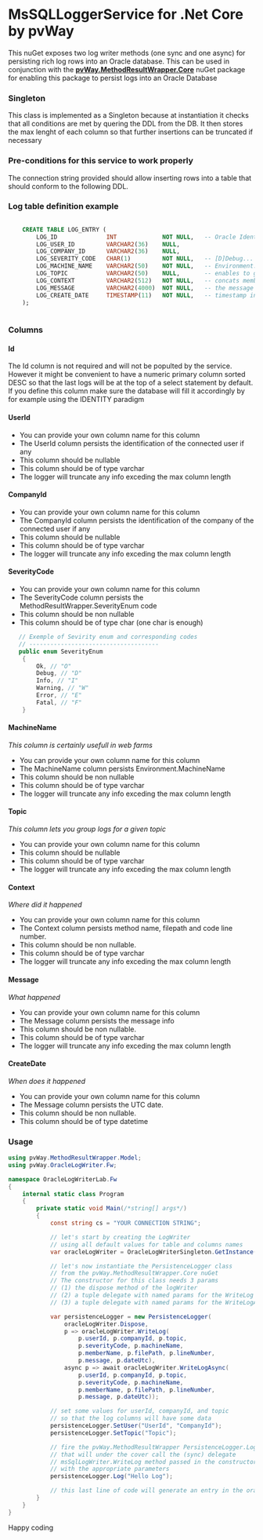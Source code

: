 # MsSQLLoggerService for .Net Core by pvWay

This nuGet exposes two log writer methods (one sync and one async) for persisting rich log rows into an Oracle database. 
This can be used in conjunction with the **[pvWay.MethodResultWrapper.Core](https://www.nuget.org/packages/MethodResultWrapper.Core/)** nuGet package for enabling this package to persist
logs into an Oracle Database

### Singleton

This class is implemented as a Singleton because at instantiation it checks that
all conditions are met by quering the DDL from the DB.
It then stores the max lenght of each column so that
further insertions can be truncated if necessary

### Pre-conditions for this service to work properly

The connection string provided should allow inserting rows
into a table that should conform to the following DDL.

### Log table definition example
``` sql

    CREATE TABLE LOG_ENTRY (
	    LOG_ID			    INT             NOT NULL,   -- Oracle Identity
	    LOG_USER_ID		    VARCHAR2(36)    NULL,
        LOG_COMPANY_ID	    VARCHAR2(36)    NULL, 
	    LOG_SEVERITY_CODE	CHAR(1)         NOT NULL,   -- [D]Debug... [F] Fatal (see SeverityEnum)
	    LOG_MACHINE_NAME	VARCHAR2(50)    NOT NULL,   -- Environment.MachineName
	    LOG_TOPIC			VARCHAR2(50)    NULL,       -- enables to group log items for a given Topic
	    LOG_CONTEXT		    VARCHAR2(512)   NOT NULL,   -- concats membername, filepath, line number...
	    LOG_MESSAGE		    VARCHAR2(4000)  NOT NULL,   -- the message
	    LOG_CREATE_DATE     TIMESTAMP(11)   NOT NULL,   -- timestamp in universal central time
    );
    
```
### Columns
 
#### Id

The Id column is not required and will not be populted by the service. 
However it might be convenient to have a numeric primary column sorted DESC 
so that the last logs will be at the top of a select statement by default.
If you define this column make sure the database will fill it accordingly by 
for example using the IDENTITY paradigm

#### UserId

* You can provide your own column name for this column
* The UserId column persists the identification of the connected user if any
* This column should be nullable
* This column should be of type varchar
* The logger will truncate any info exceding the max column length

#### CompanyId

* You can provide your own column name for this column
* The CompanyId column persists the identification of the company of the connected user if any
* This column should be nullable
* This column should be of type varchar
* The logger will truncate any info exceding the max column length

#### SeverityCode

* You can provide your own column name for this column
* The SeverityCode column persists the MethodResultWrapper.SeverityEnum code
* This column should be non nullable
* This column should be of type char (one char is enough)

``` csharp
   // Exemple of Sevirity enum and corresponding codes
   // -------------------------------------
   public enum SeverityEnum
    {
        Ok, // "O"
        Debug, // "D"
        Info, // "I"
        Warning, // "W"
        Error, // "E"
        Fatal, // "F"
    }
```

#### MachineName

*This column is certainly usefull in web farms*

* You can provide your own column name for this column
* The MachineName column persists Environment.MachineName
* This column should be non nullable
* This column should be of type varchar
* The logger will truncate any info exceding the max column length

#### Topic

*This column lets you group logs for a given topic*

* You can provide your own column name for this column
* This column should be nullable
* This column should be of type varchar
* The logger will truncate any info exceding the max column length

#### Context

*Where did it happened*

* You can provide your own column name for this column
* The Context column persists method name, filepath and code line number.
* This column should be non nullable.
* This column should be of type varchar
* The logger will truncate any info exceding the max column length
 
#### Message

*What happened*

* You can provide your own column name for this column
* The Message column persists the message info
* This column should be non nullable.
* This column should be of type varchar
* The logger will truncate any info exceding the max column length

#### CreateDate

*When does it happened*

* You can provide your own column name for this column
* The Message column persists the UTC date.
* This column should be non nullable.
* This column should be of type datetime

### Usage

```csharp
using pvWay.MethodResultWrapper.Model;
using pvWay.OracleLogWriter.Fw;

namespace OracleLogWriterLab.Fw
{
    internal static class Program
    {
        private static void Main(/*string[] args*/)
        {
            const string cs = "YOUR CONNECTION STRING";

            // let's start by creating the LogWriter
            // using all default values for table and columns names
            var oracleLogWriter = OracleLogWriterSingleton.GetInstance(cs);

            // let's now instantiate the PersistenceLogger class
            // from the pvWay.MethodResultWrapper.Core nuGet
            // The constructor for this class needs 3 params
            // (1) the dispose method of the logWriter
            // (2) a tuple delegate with named params for the WriteLog method
            // (3) a tuple delegate with named params for the WriteLogAsync method

            var persistenceLogger = new PersistenceLogger(
                oracleLogWriter.Dispose,
                p => oracleLogWriter.WriteLog(
                    p.userId, p.companyId, p.topic,
                    p.severityCode, p.machineName,
                    p.memberName, p.filePath, p.lineNumber,
                    p.message, p.dateUtc),
                async p => await oracleLogWriter.WriteLogAsync(
                    p.userId, p.companyId, p.topic,
                    p.severityCode, p.machineName,
                    p.memberName, p.filePath, p.lineNumber,
                    p.message, p.dateUtc));

            // set some values for userId, companyId, and topic
            // so that the log columns will have some data
            persistenceLogger.SetUser("UserId", "CompanyId");
            persistenceLogger.SetTopic("Topic");

            // fire the pvWay.MethodResultWrapper PersistenceLogger.Log method
            // that will under the cover call the (sync) delegate
            // msSqlLogWriter.WriteLog method passed in the constructor
            // with the appropriate parameters
            persistenceLogger.Log("Hello Log");

            // this last line of code will generate an entry in the oracle Log table
        }
    }
}

```
Happy coding
